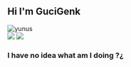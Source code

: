 
<div>
  <div">
    <h2> Hi I'm GuciGenk </h2>
    <img src="https://komarev.com/ghpvc/?username=y961996&color=blue&style=plastic" alt="yunus" />
  </div>
  <div>
    <img src="https://github-readme-stats.vercel.app/api?username=y961996&theme=highcotrast" />
    <img src="https://github-readme-stats.vercel.app/api/top-langs/?username=y961996&layout=compact" />
  </div>
  <div>
    <h3>I have no idea what am I doing ?¿</h3>
  </div>
</div>
